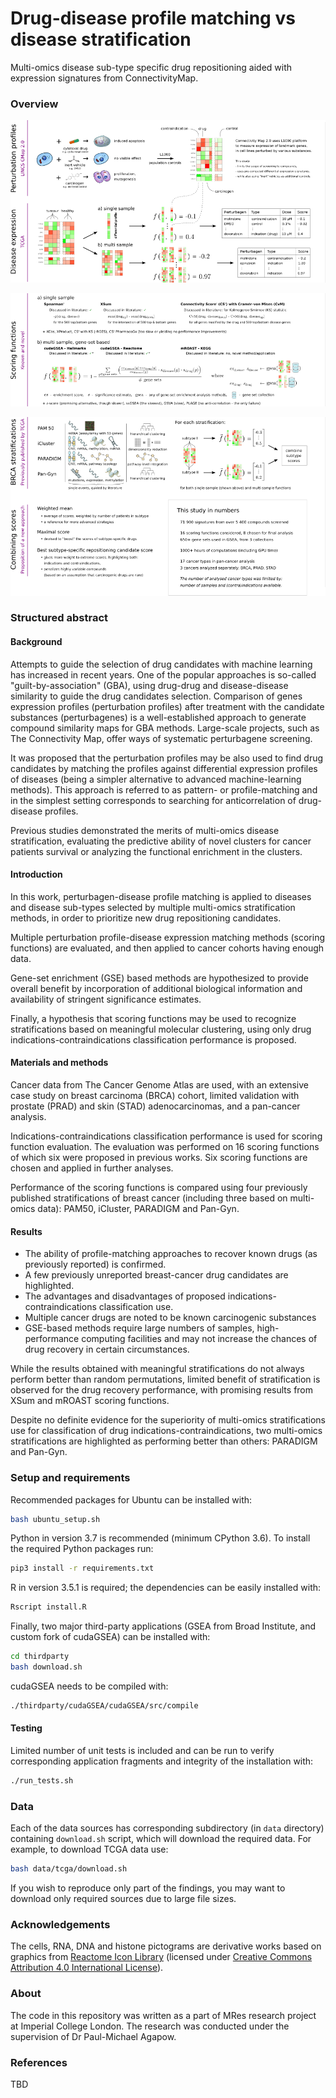 # Drug-disease profile matching vs disease stratification

Multi-omics disease sub-type specific drug repositioning aided with expression signatures from ConnectivityMap.

### Overview

![](/images/profiles_and_expression.png?raw=true)

![](/images/scoring_functions.png?raw=true)

![](/images/stratifications.png?raw=true)


### Structured abstract

#### Background
Attempts to guide the selection of drug candidates with machine learning has increased in recent years.
One of the popular approaches is so-called "guilt-by-association" (GBA), using drug-drug and disease-disease similarity
to guide the drug candidates selection.
Comparison of genes expression profiles (perturbation profiles) after treatment with the candidate substances (perturbagenes)
is a well-established approach to generate compound similarity maps for GBA methods. Large-scale projects, such as The Connectivity Map, offer ways of systematic perturbagene screening.

It was proposed that the perturbation profiles may be also used to find drug candidates by matching the profiles against
differential expression profiles of diseases (being a simpler alternative to advanced machine-learning methods). This approach is referred to as pattern- or profile-matching and in the simplest setting corresponds to searching for anticorrelation of drug-disease profiles.

Previous studies demonstrated the merits of multi-omics disease stratification, evaluating the predictive ability
of novel clusters for cancer patients survival or analyzing the functional enrichment in the clusters.

#### Introduction

In this work, perturbagen-disease profile matching is applied to diseases and disease sub-types selected by multiple
multi-omics stratification methods, in order to prioritize new drug repositioning candidates.

Multiple perturbation profile-disease expression matching methods (scoring functions) are evaluated,
and then applied to cancer cohorts having enough data. 

Gene-set enrichment (GSE) based methods are hypothesized to provide overall benefit by incorporation of additional biological
information and availability of stringent significance estimates.

Finally, a hypothesis that scoring functions may be used to recognize stratifications based on meaningful molecular clustering,
using only drug indications-contraindications classification performance is proposed.

#### Materials and methods

Cancer data from The Cancer Genome Atlas are used, with an extensive case study on breast carcinoma (BRCA) cohort,
limited validation with prostate (PRAD) and skin (STAD) adenocarcinomas, and a pan-cancer analysis.


Indications-contraindications classification performance is used for scoring function evaluation.
The evaluation was performed on 16 scoring functions of which six were proposed in previous works.
Six scoring functions are chosen and applied in further analyses.

Performance of the scoring functions is compared using four previously published
stratifications of breast cancer (including three based on multi-omics data): PAM50, iCluster, PARADIGM and Pan-Gyn.


#### Results
- The ability of profile-matching approaches to recover known drugs (as previously reported) is confirmed.
- A few previously unreported breast-cancer drug candidates are highlighted.
- The advantages and disadvantages of proposed indications-contraindications classification use.
- Multiple cancer drugs are noted to be known carcinogenic substances
- GSE-based methods require large numbers of samples, high-performance computing facilities and may not increase the chances of drug recovery in certain circumstances.

While the results obtained with meaningful stratifications do not always perform better than random permutations,
limited benefit of stratification is observed for the drug recovery performance, with promising results from XSum and mROAST scoring functions.

Despite no definite evidence for the superiority of multi-omics stratifications use for classification of drug indications-contraindications,
two multi-omics stratifications are highlighted as performing better than others: PARADIGM and Pan-Gyn.

### Setup and requirements

Recommended packages for Ubuntu can be installed with:

```bash
bash ubuntu_setup.sh
```

Python in version 3.7 is recommended (minimum CPython 3.6). To install the required Python packages run:

```bash
pip3 install -r requirements.txt
```

R in version 3.5.1 is required; the dependencies can be easily installed with:

```bash
Rscript install.R
```

Finally, two major third-party applications (GSEA from Broad Institute, and custom fork of cudaGSEA) can be installed with:

```bash
cd thirdparty
bash download.sh
```

cudaGSEA needs to be compiled with:

```bash
./thirdparty/cudaGSEA/cudaGSEA/src/compile
```

#### Testing

Limited number of unit tests is included and can be run to verify
corresponding application fragments and integrity of the installation with:

```bash
./run_tests.sh
```

### Data

Each of the data sources has corresponding subdirectory (in `data` directory)
containing `download.sh` script, which will download the required data.
For example, to download TCGA data use:

```bash
bash data/tcga/download.sh
```

If you wish to reproduce only part of the findings, you may want to download only required sources due to large file sizes.


### Acknowledgements

The cells, RNA, DNA and histone pictograms are derivative works based on graphics from [Reactome Icon Library](https://reactome.org/icon-lib) (licensed under [Creative Commons Attribution 4.0 International License](https://creativecommons.org/licenses/by-sa/4.0/)).

### About

The code in this repository was written as a part of MRes research project at Imperial College London.
The research was conducted under the supervision of Dr Paul-Michael Agapow.

### References

TBD
